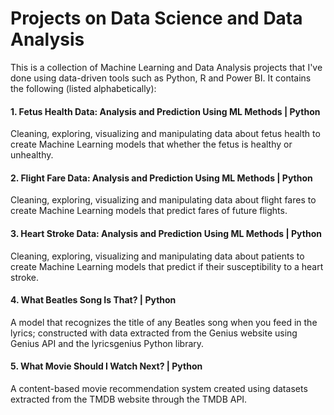 # Projects on Data Science and Data Analysis

This is a collection of Machine Learning and Data Analysis projects that I've done using data-driven tools such as Python, R and Power BI. It contains the following (listed alphabetically):
#### 1. Fetus Health Data: Analysis and Prediction Using ML Methods | Python
  Cleaning, exploring, visualizing and manipulating data about fetus health to create Machine Learning models that whether the fetus is healthy or unhealthy.
#### 2. Flight Fare Data: Analysis and Prediction Using ML Methods | Python
  Cleaning, exploring, visualizing and manipulating data about flight fares to create Machine Learning models that predict fares of future flights.
#### 3. Heart Stroke Data: Analysis and Prediction Using ML Methods | Python
  Cleaning, exploring, visualizing and manipulating data about patients to create Machine Learning models that predict if their susceptibility to a heart stroke.
#### 4. What Beatles Song Is That? | Python
  A model that recognizes the title of any Beatles song when you feed in the lyrics; constructed with data extracted from the Genius website using Genius API and the lyricsgenius Python library.
#### 5. What Movie Should I Watch Next? | Python
  A content-based movie recommendation system created using datasets extracted from the TMDB website through the TMDB API. 
